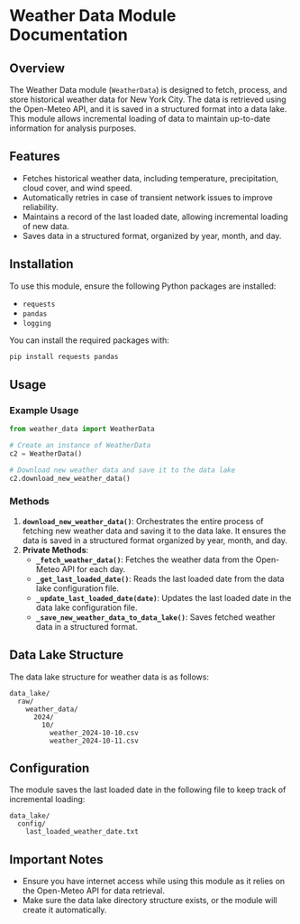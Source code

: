 # Weather Data Module Documentation

## Overview
The Weather Data module (`WeatherData`) is designed to fetch, process, and store historical weather data for New York City. The data is retrieved using the Open-Meteo API, and it is saved in a structured format into a data lake. This module allows incremental loading of data to maintain up-to-date information for analysis purposes.

## Features
- Fetches historical weather data, including temperature, precipitation, cloud cover, and wind speed.
- Automatically retries in case of transient network issues to improve reliability.
- Maintains a record of the last loaded date, allowing incremental loading of new data.
- Saves data in a structured format, organized by year, month, and day.

## Installation
To use this module, ensure the following Python packages are installed:
- `requests`
- `pandas`
- `logging`

You can install the required packages with:
```sh
pip install requests pandas
```

## Usage
### Example Usage
```python
from weather_data import WeatherData

# Create an instance of WeatherData
c2 = WeatherData()

# Download new weather data and save it to the data lake
c2.download_new_weather_data()
```

### Methods
1. **`download_new_weather_data()`**: Orchestrates the entire process of fetching new weather data and saving it to the data lake. It ensures the data is saved in a structured format organized by year, month, and day.
2. **Private Methods**:
   - **`_fetch_weather_data()`**: Fetches the weather data from the Open-Meteo API for each day.
   - **`_get_last_loaded_date()`**: Reads the last loaded date from the data lake configuration file.
   - **`_update_last_loaded_date(date)`**: Updates the last loaded date in the data lake configuration file.
   - **`_save_new_weather_data_to_data_lake()`**: Saves fetched weather data in a structured format.

## Data Lake Structure
The data lake structure for weather data is as follows:
```
data_lake/
  raw/
    weather_data/
      2024/
        10/
          weather_2024-10-10.csv
          weather_2024-10-11.csv
```

## Configuration
The module saves the last loaded date in the following file to keep track of incremental loading:
```
data_lake/
  config/
    last_loaded_weather_date.txt
```

## Important Notes
- Ensure you have internet access while using this module as it relies on the Open-Meteo API for data retrieval.
- Make sure the data lake directory structure exists, or the module will create it automatically.

